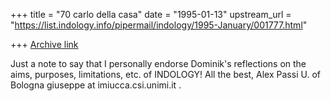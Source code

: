 +++
title = "70 carlo della casa"
date = "1995-01-13"
upstream_url = "https://list.indology.info/pipermail/indology/1995-January/001777.html"

+++
[Archive link](https://list.indology.info/pipermail/indology/1995-January/001777.html)

Just a note to say that I personally endorse Dominik's reflections on the aims, purposes, limitations, etc. of INDOLOGY!
All the best,
Alex Passi
U. of Bologna
giuseppe at imiucca.csi.unimi.it
.





